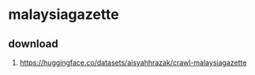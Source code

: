 # malaysiagazette

## download

1. https://huggingface.co/datasets/aisyahhrazak/crawl-malaysiagazette